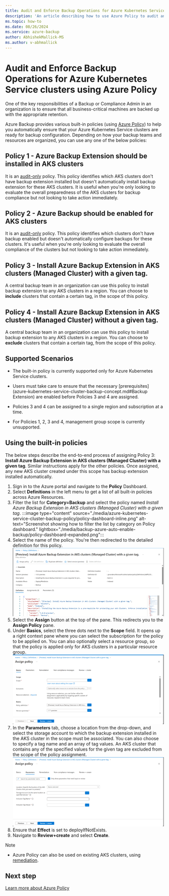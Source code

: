 ```yaml
---
title: Audit and Enforce Backup Operations for Azure Kubernetes Service clusters using Azure Policy 
description: 'An article describing how to use Azure Policy to audit and enforce backup operations for all Azure Kubernetes Service clusters created in a given scope'
ms.topic: how-to
ms.date: 08/26/2024
ms.service: azure-backup
author: AbhishekMallick-MS
ms.author: v-abhmallick
---
```


# Audit and Enforce Backup Operations for Azure Kubernetes Service clusters using Azure Policy 

One of the key responsibilities of a Backup or Compliance Admin in an organization is to ensure that all business-critical machines are backed up with the appropriate retention.

Azure Backup provides various built-in policies (using [Azure Policy](../governance/policy/overview.md)) to help you automatically ensure that your Azure Kubernetes Service clusters are ready for backup configuration. Depending on how your backup teams and resources are organized, you can use any one of the below policies:

## Policy 1 - Azure Backup Extension should be installed in AKS clusters

It is an [audit-only](../governance/policy/concepts/effects.md#audit) policy. This policy identifies which AKS clusters don't have backup extension installed but doesn't automatically install backup extension for these AKS clusters. It is useful when you're only looking to evaluate the overall preparedness of the AKS clusters for backup compliance but not looking to take action immediately.

## Policy 2 - Azure Backup should be enabled for AKS clusters

It is an [audit-only](../governance/policy/concepts/effects.md#audit) policy. This policy identifies which clusters don't have backup enabled but doesn't automatically configure backups for these clusters. It's useful when you're only looking to evaluate the overall compliance of the clusters but not looking to take action immediately.

## Policy 3 - Install Azure Backup Extension in AKS clusters (Managed Cluster) with a given tag.

A central backup team in an organization can use this policy to install backup extension to any AKS clusters in a region. You can choose to **include** clusters that contain a certain tag, in the scope of this policy.

## Policy 4 - Install Azure Backup Extension in AKS clusters (Managed Cluster) without a given tag.

A central backup team in an organization can use this policy to install backup extension to any AKS clusters in a region. You can choose to **exclude** clusters that contain a certain tag, from the scope of this policy.

## Supported Scenarios

* The built-in policy is currently supported only for Azure Kubernetes Service clusters. 

* Users must take care to ensure that the necessary [prerequisites](azure-kubernetes-service-cluster-backup-concept.md#Backup Extension) are enabled before Policies 3 and 4 are assigned.

* Policies 3 and 4 can be assigned to a single region and subscription at a time. 

* For Policies 1, 2, 3 and 4, management group scope is currently unsupported.

## Using the built-in policies

The below steps describe the end-to-end process of assigning Policy 3: **Install Azure Backup Extension in AKS clusters (Managed Cluster) with a given tag**. Similar instructions apply for the other policies. Once assigned, any new AKS cluster created under this scope has backup extension installed automatically.

1. Sign in to the Azure portal and navigate to the **Policy** Dashboard.
2. Select **Definitions** in the left menu to get a list of all built-in policies across Azure Resources.
3. Filter the list for **Category=Backup** and select the policy named *Install Azure Backup Extension in AKS clusters (Managed Cluster) with a given tag*.
:::image type="content" source="./media/azure-kubernetes-service-cluster-backup-policy/policy-dashboard-inline.png" alt-text="Screenshot showing how to filter the list by category on Policy dashboard." lightbox="./media/backup-azure-auto-enable-backup/policy-dashboard-expanded.png":::
4. Select the name of the policy. You're then redirected to the detailed definition for this policy.
![Screenshot showing the Policy Definition pane.](./media/azure-kubernetes-service-cluster-backup-policy/policy-definition-blade.png)
5. Select the **Assign** button at the top of the pane. This redirects you to the **Assign Policy** pane.
6. Under **Basics**, select the three dots next to the **Scope** field. It opens up a right context pane where you can select the subscription for the policy to be applied on. You can also optionally select a resource group, so that the policy is applied only for AKS clusters in a particular resource group.
![Screenshot showing the Policy Assignment Basics tab.](./media/azure-kubernetes-service-cluster-backup-policy/policy-assignment-basics.png)
7. In the **Parameters** tab, choose a location from the drop-down, and select the storage account to which the backup extension installed in the AKS cluster in the scope must be associated. You can also choose to specify a tag name and an array of tag values. An AKS cluster that contains any of the specified values for the given tag are excluded from the scope of the policy assignment.
![Screenshot showing the Policy Assignment Parameters pane.](./media/azure-kubernetes-service-cluster-backup-policy/policy-assignment-parameters.png)
8. Ensure that **Effect** is set to deployIfNotExists.
9. Navigate to **Review+create** and select **Create**.

> [!NOTE]
>
> - Azure Policy can also be used on existing AKS clusters, using [remediation](../governance/policy/how-to/remediate-resources.md).

## Next step

[Learn more about Azure Policy](../governance/policy/overview.md)
